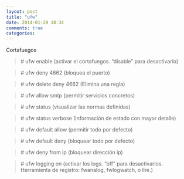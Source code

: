 ```yaml
---
layout: post
title: "ufw"
date: 2014-01-29 18:34
comments: true
categories: 
---
```

Cortafuegos

>\# ufw enable (activar el cortafuegos. “disable” para desactivarlo)

>\# ufw deny 4662 (bloquea el puerto)

>\# ufw delete deny 4662 (Elimina una regla)

>\# ufw allow smtp (permitir servicios concretos)

>\# ufw status (visualizar las normas definidas)

>\# ufw status verbose (Información de estado con mayor detalle)

>\# ufw default allow (permitir todo por defecto)

>\# ufw default deny (bloquear todo por defecto)

>\# ufw deny from ip (bloquear dirección ip)

>\# ufw logging on (activar los logs. “off” para desactivarlos. Herramienta de registro: fwanalog, fwlogwatch, o lire.)

